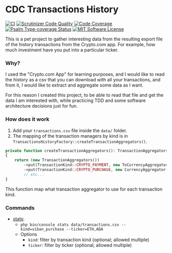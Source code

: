 # CDC Transactions History

[![CI](https://github.com/Chemaclass/cdc-transactions-history/actions/workflows/ci.yml/badge.svg)](https://github.com/Chemaclass/cdc-transactions-history/actions/workflows/ci.yml)
[![Scrutinizer Code Quality](https://scrutinizer-ci.com/g/Chemaclass/cdc-transactions-history/badges/quality-score.png?b=master)](https://scrutinizer-ci.com/g/Chemaclass/cdc-transactions-history/?branch=master)
[![Code Coverage](https://scrutinizer-ci.com/g/Chemaclass/cdc-transactions-history/badges/coverage.png?b=master)](https://scrutinizer-ci.com/g/Chemaclass/cdc-transactions-history/?branch=master)
[![Psalm Type-coverage Status](https://shepherd.dev/github/Chemaclass/cdc-transactions-history/coverage.svg)](https://shepherd.dev/github/Chemaclass/cdc-transactions-history)
[![MIT Software License](https://img.shields.io/badge/license-MIT-green.svg)](LICENSE)

This is a pet project to gather interesting data from the resulting export file of the history transactions from the
Crypto.com app. For example, how much investment have you put into a particular ticker.

### Why?

I used the "Crypto.com App" for learning purposes, and I would like to read the history as a csv that you can download
with all your transactions, and from it, I would like to extract and aggregate some data as I want.

For this reason I created this project, to be able to read that file and get the data I am interested with, while
practicing TDD and some software architecture decisions just for fun.

### How does it work

1. Add your `transactions.csv` file inside the `data/` folder.
2. The mapping of the transaction managers by kind is in `TransactionsHistoryFactory::createTransactionAggregators()`.

```php
private function createTransactionAggregators(): TransactionAggregators
{
    return (new TransactionAggregators())
        ->put(TransactionKind::CRYPTO_PAYMENT, new ToCurrencyAggregator())
        ->put(TransactionKind::CRYPTO_PURCHASE, new CurrencyAggregator())
        // etc...
}
```

This function map what transaction aggregator to use for each transaction kind.

### Commands

- [stats](src/TransactionsHistory/Infrastructure/Command/StatisticsCommand.php):
    - `php bin/console stats data/transactions.csv --kind=viban_purchase --ticker=ETH,ADA`
    - Options
        - `kind`: filter by transaction kind (optional; allowed multiple)
        - `ticker`: filter by ticker (optional; allowed multiple)
